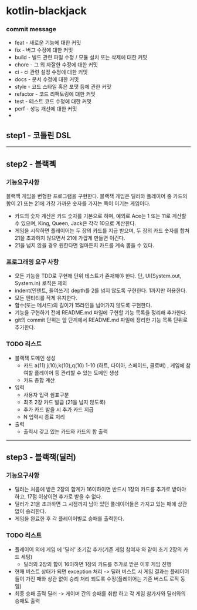 # kotlin-blackjack

### commit message
* feat - 새로운 기능에 대한 커밋
* fix - 버그 수정에 대한 커밋
* build - 빌드 관련 파일 수정 / 모듈 설치 또는 삭제에 대한 커밋
* chore - 그 외 자잘한 수정에 대한 커밋
* ci - ci 관련 설정 수정에 대한 커밋
* docs - 문서 수정에 대한 커밋
* style - 코드 스타일 혹은 포맷 등에 관한 커밋
* refactor - 코드 리팩토링에 대한 커밋
* test - 테스트 코드 수정에 대한 커밋
* perf - 성능 개선에 대한 커밋
* 
## step1 - 코틀린 DSL

---

## step2 - 블랙젝

### 기능요구사항
블랙잭 게임을 변형한 프로그램을 구현한다. 블랙잭 게임은 딜러와 플레이어 중 카드의 합이 21 또는 21에 가장 가까운 숫자를 가지는 쪽이 이기는 게임이다.
* 카드의 숫자 계산은 카드 숫자를 기본으로 하며, 예외로 Ace는 1 또는 11로 계산할 수 있으며, King, Queen, Jack은 각각 10으로 계산한다.
* 게임을 시작하면 플레이어는 두 장의 카드를 지급 받으며, 두 장의 카드 숫자를 합쳐 21을 초과하지 않으면서 21에 가깝게 만들면 이긴다. 
* 21을 넘지 않을 경우 원한다면 얼마든지 카드를 계속 뽑을 수 있다.

### 프로그래밍 요구 사항
* 모든 기능을 TDD로 구현해 단위 테스트가 존재해야 한다. 단, UI(System.out, System.in) 로직은 제외
* indent(인덴트, 들여쓰기) depth를 2를 넘지 않도록 구현한다. 1까지만 허용한다.
* 모든 엔티티를 작게 유지한다.
* 함수(또는 메서드)의 길이가 15라인을 넘어가지 않도록 구현한다.
* 기능을 구현하기 전에 README.md 파일에 구현할 기능 목록을 정리해 추가한다.
* git의 commit 단위는 앞 단계에서 README.md 파일에 정리한 기능 목록 단위로 추가한다.


### TODO 리스트
* 블랙잭 도메인 생성
  * 카드 a(11) j(10),k(10),q(10) 1-10  (하트, 다이아, 스페이드, 클로버)  , 게임에 참여할 플레이어 등 관리할 수 있는 도메인 생성
  * 카드 총합 계산
* 입력
  * 사용자 입력 쉼표구분 
  * 최초 2장 카드 발급 (21을 넘지 않도록)
  * 추가 카드 받을 시  추가 카드 지급
  * N 입력시 종료 처리
* 출력
  * 출력시 갖고 있는 카드와 카드의 합 출력 

---

## step3 - 블랙잭(딜러)

### 기능요구사항
* 딜러는 처음에 받은 2장의 합계가 16이하이면 반드시 1장의 카드를 추가로 받아야 하고, 17점 이상이면 추가로 받을 수 없다.
* 딜러가 21을 초과하면 그 시점까지 남아 있던 플레이어들은 가지고 있는 패에 상관 없이 승리한다.
* 게임을 완료한 후 각 플레이어별로 승패를 출력한다.

### TODO 리스트
* 플레이어 외에  게임 에 '딜러' 초기값 추가(기존 게임 참여자 와 같이 초기 2장의 카드 세팅)
  * 딜러의 2장의 합이 16이하면  1장의 카드를 추가로 받은 이후 게임 진행
* 현재 버스트 상태가 되면 exception 처리 -> 딜러 버스트 시 게임 결과는 플레이어들이 가진 패와 상관 없이 승리 처리 되도록 수정(플레이어는 기존 버스트 로직 동일)
* 최종 승패 출력 딜러 -> 게이머 간의  승패를 취합 하고  각 게임 참가자와  딜러와의 승패도 출력
